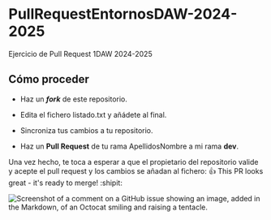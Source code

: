 # PullRequestEntornosDAW-2024-2025
Ejercicio de Pull Request 1DAW 2024-2025
## Cómo proceder
* Haz un **_fork_** de este repositorio.

* Edita el fichero listado.txt y añádete al final.

* Sincroniza tus cambios a tu repositorio.

* Haz un **Pull Request** de tu rama ApellidosNombre a mi rama **dev**.

Una vez hecho, te toca a esperar a que el propietario del repositorio valide y acepte el pull request y los cambios se añadan al fichero: :+1: 
This PR looks great - it's ready to merge! :shipit:


![Screenshot of a comment on a GitHub issue showing an image, added in the Markdown, of an Octocat smiling and raising a tentacle.](https://myoctocat.com/assets/images/base-octocat.svg)
